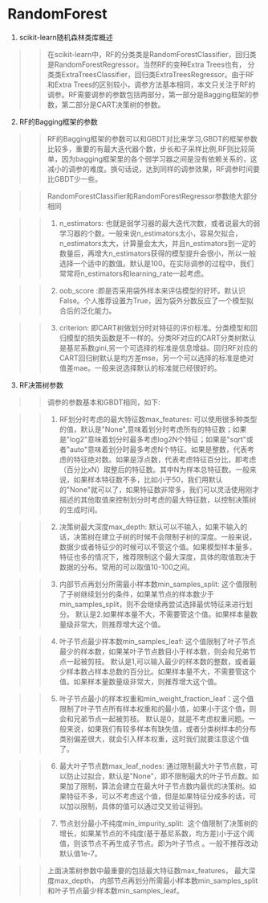 # RandomForest
1. scikit-learn随机森林类库概述<br/>
>>在scikit-learn中，RF的分类类是RandomForestClassifier，回归类是RandomForestRegressor。当然RF的变种Extra Trees也有， 分类类ExtraTreesClassifier，回归类ExtraTreesRegressor。由于RF和Extra Trees的区别较小，调参方法基本相同，本文只关注于RF的调参。RF需要调参的参数包括两部分，第一部分是Bagging框架的参数，第二部分是CART决策树的参数。

2. RF的Bagging框架的参数<br/>
>>RF的Bagging框架的参数可以和GBDT对比来学习,GBDT的框架参数比较多，重要的有最大迭代器个数，步长和子采样比例,RF则比较简单，因为bagging框架里的各个弱学习器之间是没有依赖关系的，这减小的调参的难度。换句话说，达到同样的调参效果，RF调参时间要比GBDT少一些。

>>RandomForestClassifier和RandomForestRegressor参数绝大部分相同

>>1. n_estimators: 也就是弱学习器的最大迭代次数，或者说最大的弱学习器的个数。一般来说n_estimators太小，容易欠拟合，n_estimators太大，计算量会太大，并且n_estimators到一定的数量后，再增大n_estimators获得的模型提升会很小，所以一般选择一个适中的数值。默认是100。在实际调参的过程中，我们常常将n_estimators和learning_rate一起考虑。

>>2. oob_score :即是否采用袋外样本来评估模型的好坏。默认识False。个人推荐设置为True，因为袋外分数反应了一个模型拟合后的泛化能力。

>>3. criterion: 即CART树做划分时对特征的评价标准。分类模型和回归模型的损失函数是不一样的。分类RF对应的CART分类树默认是基尼系数gini,另一个可选择的标准是信息增益。回归RF对应的CART回归树默认是均方差mse，另一个可以选择的标准是绝对值差mae。一般来说选择默认的标准就已经很好的。

3. RF决策树参数<br/>
>>调参的参数基本和GBDT相同，如下:

>>1. RF划分时考虑的最大特征数max_features: 可以使用很多种类型的值，默认是"None",意味着划分时考虑所有的特征数；如果是"log2"意味着划分时最多考虑log2N个特征；如果是"sqrt"或者"auto"意味着划分时最多考虑N个特征。如果是整数，代表考虑的特征绝对数。如果是浮点数，代表考虑特征百分比，即考虑（百分比xN）取整后的特征数。其中N为样本总特征数。一般来说，如果样本特征数不多，比如小于50，我们用默认的"None"就可以了，如果特征数非常多，我们可以灵活使用刚才描述的其他取值来控制划分时考虑的最大特征数，以控制决策树的生成时间。 

>>2. 决策树最大深度max_depth: 默认可以不输入，如果不输入的话，决策树在建立子树的时候不会限制子树的深度。一般来说，数据少或者特征少的时候可以不管这个值。如果模型样本量多，特征也多的情况下，推荐限制这个最大深度，具体的取值取决于数据的分布。常用的可以取值10-100之间。

>>3. 内部节点再划分所需最小样本数min_samples_split: 这个值限制了子树继续划分的条件，如果某节点的样本数少于min_samples_split，则不会继续再尝试选择最优特征来进行划分。 默认是2.如果样本量不大，不需要管这个值。如果样本量数量级非常大，则推荐增大这个值。

>>4. 叶子节点最少样本数min_samples_leaf: 这个值限制了叶子节点最少的样本数，如果某叶子节点数目小于样本数，则会和兄弟节点一起被剪枝。 默认是1,可以输入最少的样本数的整数，或者最少样本数占样本总数的百分比。如果样本量不大，不需要管这个值。如果样本量数量级非常大，则推荐增大这个值。

>>5. 叶子节点最小的样本权重和min_weight_fraction_leaf：这个值限制了叶子节点所有样本权重和的最小值，如果小于这个值，则会和兄弟节点一起被剪枝。 默认是0，就是不考虑权重问题。一般来说，如果我们有较多样本有缺失值，或者分类树样本的分布类别偏差很大，就会引入样本权重，这时我们就要注意这个值了。

>>6. 最大叶子节点数max_leaf_nodes: 通过限制最大叶子节点数，可以防止过拟合，默认是"None”，即不限制最大的叶子节点数。如果加了限制，算法会建立在最大叶子节点数内最优的决策树。如果特征不多，可以不考虑这个值，但是如果特征分成多的话，可以加以限制，具体的值可以通过交叉验证得到。

>>7. 节点划分最小不纯度min_impurity_split:  这个值限制了决策树的增长，如果某节点的不纯度(基于基尼系数，均方差)小于这个阈值，则该节点不再生成子节点。即为叶子节点 。一般不推荐改动默认值1e-7。

>>上面决策树参数中最重要的包括最大特征数max_features， 最大深度max_depth， 内部节点再划分所需最小样本数min_samples_split和叶子节点最少样本数min_samples_leaf。
